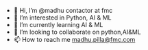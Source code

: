 - 👋 Hi, I’m @madhu contactor at fmc
- 👀 I’m interested in Python, AI & ML
- 🌱 I’m currently learning AI & ML
- 💞️ I’m looking to collaborate on python,AI&ML
- 📫 How to reach me madhu.pilla@fmc.com

<!---
madhufmc/madhufmc is a ✨ special ✨ repository because its `README.md` (this file) appears on your GitHub profile.
You can click the Preview link to take a look at your changes.
--->
